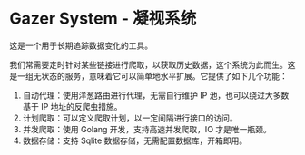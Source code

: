 # Gazer System - 凝视系统

这是一个用于长期追踪数据变化的工具。

我们常需要定时针对某些链接进行爬取，以获取历史数据，这个系统为此而生。这是一组无状态的服务，意味着它可以简单地水平扩展。它提供了如下几个功能：

1. 自动代理：使用洋葱路由进行代理，无需自行维护 IP 池，也可以绕过大多数基于 IP 地址的反爬虫措施。
2. 计划爬取：可以定义爬取计划，以一定间隔进行接口的访问。
3. 并发爬取：使用 Golang 开发，支持高速并发爬取，IO 才是唯一瓶颈。
4. 数据存储：支持 Sqlite 数据存储，无需配置数据库，开箱即用。

